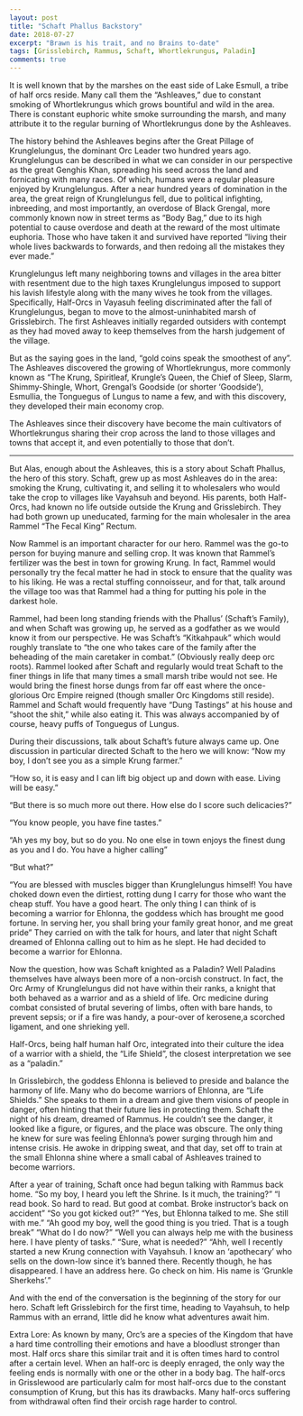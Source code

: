 ```yaml
---
layout: post
title: "Schaft Phallus Backstory"
date: 2018-07-27
excerpt: "Brawn is his trait, and no Brains to-date"
tags: [Grisslebirch, Rammus, Schaft, Whortlekrungus, Paladin]
comments: true
---
```


It is well known that by the marshes on the east side of Lake Esmull, a tribe of half orcs reside. Many call them the “Ashleaves,” due to constant smoking of Whortlekrungus which grows bountiful and wild in the area. There is constant euphoric white smoke surrounding the marsh, and many attribute it to the regular burning of Whortlekrungus done by the Ashleaves. 

The history behind the Ashleaves begins after the Great Pillage of Krunglelungus, the dominant Orc Leader two hundred years ago. Krunglelungus can be described in what we can consider in our perspective as the great Genghis Khan, spreading his seed across the land and fornicating with many races. Of which, humans were a regular pleasure enjoyed by Krunglelungus. After a near hundred years of domination in the area, the great reign of Krunglelungus fell, due to political infighting, inbreeding, and most importantly, an overdose of Black Grengal, more commonly known now in street terms as “Body Bag,” due to its high potential to cause overdose and death at the reward of the most ultimate euphoria. Those who have taken it and survived have reported “living their whole lives backwards to forwards, and then redoing all the mistakes they ever made.”

Krunglelungus left many neighboring towns and villages in the area bitter with resentment due to the high taxes Krunglelungus imposed to support his lavish lifestyle along with the many wives he took from the villages. Specifically, Half-Orcs in Vayasuh feeling discriminated after the fall of Krunglelungus, began to move to the almost-uninhabited marsh of Grisslebirch. The first Ashleaves initially regarded outsiders with contempt as they had moved away to keep themselves from the harsh judgement of the village. 

But as the saying goes in the land, “gold coins speak the smoothest of any”. The Ashleaves  discovered the growing of Whortlekrungus, more commonly known as “The Krung, Spiritleaf, Krungle’s Queen, the Chief of Sleep, Slarm, Shimmy-Shingle, Whort, Grengal’s Goodside (or shorter ‘Goodside’), Esmullia, the Tonguegus of Lungus to name a few, and with this discovery, they developed their main economy crop.  

The Ashleaves since their discovery have become the main cultivators of Whortlekrungus sharing their crop across the land to those villages and towns that accept it, and even potentially to those that don’t.  
******
But Alas, enough about the Ashleaves, this is a story about Schaft Phallus, the hero of this story. Schaft, grew up as most Ashleaves do in the area: smoking the Krung, cultivating it, and selling it to wholesalers who would take the crop to villages like Vayahsuh and beyond. His parents, both Half-Orcs, had known no life outside outside the Krung and Grisslebirch. They had both grown up uneducated, farming for the main wholesaler in the area Rammel “The Fecal King” Rectum. 

Now Rammel is an important character for our hero. Rammel was the go-to person for buying manure and selling crop. It was known that Rammel’s fertilizer was the best in town for growing Krung. In fact, Rammel would personally try the fecal matter he had in stock to ensure that the quality was to his liking. He was a rectal stuffing connoisseur, and for that, talk around the village too was that Rammel had a thing for putting his pole in the darkest hole. 

Rammel, had been long standing friends with the Phallus’ (Schaft’s Family), and when Schaft was growing up, he served as a godfather as we would know it from our perspective. He was Schaft’s “Kitkahpauk” which would roughly translate to “the one who takes care of the family after the beheading of the main caretaker in combat.” (Obviously really deep orc roots). Rammel looked after Schaft and regularly would treat Schaft to the finer things in life that many times a small marsh tribe would not see. He would bring the finest horse dungs from far off east where the once-glorious Orc Empire reigned (though smaller Orc Kingdoms still reside). Rammel and Schaft would frequently have “Dung Tastings” at his house and “shoot the shit,” while also eating it. This was always accompanied by of course, heavy puffs of  Tonguegus of Lungus. 

During their discussions, talk about Schaft’s future always came up. One discussion in particular directed Schaft to the hero we will know:
“Now my boy, I don’t see you as a simple Krung farmer.”

“How so, it is easy and I can lift big object up and down with ease. Living will be easy.”

“But there is so much more out there. How else do I score such delicacies?”

“You know people, you have fine tastes.”

“Ah yes my boy, but so do you. No one else in town enjoys the finest dung as you and I do. You have a higher calling”

“But what?”

“You are blessed with muscles bigger than Krunglelungus himself! You have choked down even the dirtiest, rotting dung I carry for those who want the cheap stuff. You have a good heart. The only thing I can think of is becoming a warrior for Ehlonna, the goddess which has brought me  good fortune. In serving her, you shall bring your family great honor, and me great pride”
They carried on with the talk for hours, and later that night Schaft dreamed of Ehlonna calling out to him as he slept.  He had decided to become a warrior for Ehlonna. 

Now the question, how was Schaft knighted as a Paladin? Well Paladins themselves have always been more of a non-orcish construct. In fact, the Orc Army of Krunglelungus did not have within their ranks, a knight that both behaved as a warrior and as a shield of life. Orc medicine during combat consisted of brutal severing of limbs, often with bare hands, to prevent sepsis; or if a fire was handy, a pour-over of kerosene,a scorched ligament, and one shrieking yell.

Half-Orcs, being half human half Orc, integrated into their culture the idea of a warrior with a shield, the “Life Shield”, the closest interpretation we see as a “paladin.” 

In Grisslebirch, the goddess Ehlonna is believed to preside and balance the harmony of life. Many who do become warriors of Ehlonna, are “Life Shields.” She speaks to them in a dream and give them visions of people in danger, often hinting that their future lies in protecting them. Schaft the night of his dream, dreamed of Rammus. He couldn’t see the danger, it looked like a figure, or figures, and the place was obscure. The only thing he knew for sure was feeling Ehlonna’s power surging through him and intense crisis. He awoke in dripping sweat, and that day,  set off to train at the small Ehlonna shine where a small cabal of Ashleaves trained to become warriors.

After a year of training, Schaft once had begun talking with Rammus back home.
“So my boy, I heard you left the Shrine. Is it much, the training?”
“I read book. So hard to read. But good at combat. Broke instructor’s back on accident”
“So you got kicked out?”
“Yes, but Ehlonna talked to me. She still with me.”
“Ah good my boy, well the good thing is you tried. That is a tough break”
“What do I do now?”
“Well you can always help me with the business here. I have plenty of tasks.”
“Sure, what is needed?”
“Ahh, well I recently started a new Krung connection with Vayahsuh. I know an ‘apothecary’ who sells on the down-low since it’s banned there. Recently though, he has disappeared. I have an address here. Go check on him. His name is ‘Grunkle Sherkehs’.”

And with the end of the conversation is the beginning of the story for our hero. Schaft left Grisslebirch for the first time, heading to Vayahsuh, to help Rammus with an errand, little did he know what adventures await him. 




Extra Lore:
As known by many, Orc’s are a species of the Kingdom that have a hard time controlling their emotions and have a bloodlust stronger than most. Half orcs share this similar trait and it is often times hard to control after a certain level. When an half-orc is deeply enraged, the only way the feeling ends is normally with one or the other in a body bag. The half-orcs in Grisslewood are particularly calm for most half-orcs due to the constant consumption of Krung, but this has its drawbacks. Many half-orcs suffering from withdrawal often find their orcish rage harder to control.
